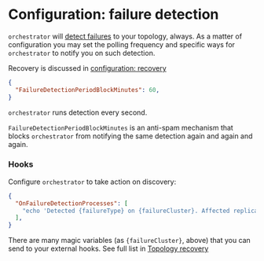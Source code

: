 # Configuration: failure detection

`orchestrator` will [detect failures](failure-detection.md) to your topology, always. As a matter of configuration you may set the polling frequency and specific ways for `orchestrator` to notify you on such detection.

Recovery is discussed in [configuration: recovery](configuration-recovery.md)

```json
{
  "FailureDetectionPeriodBlockMinutes": 60,
}
```

`orchestrator` runs detection every second.

`FailureDetectionPeriodBlockMinutes` is an anti-spam mechanism that blocks `orchestrator` from notifying the same detection again and again and again.

### Hooks

Configure `orchestrator` to take action on discovery:

```json
{
  "OnFailureDetectionProcesses": [
    "echo 'Detected {failureType} on {failureCluster}. Affected replicas: {countReplicas}' >> /tmp/recovery.log"
  ],
}
```

There are many magic variables (as `{failureCluster}`, above) that you can send to your external hooks. See full list in [Topology recovery](topology-recovery.md)
